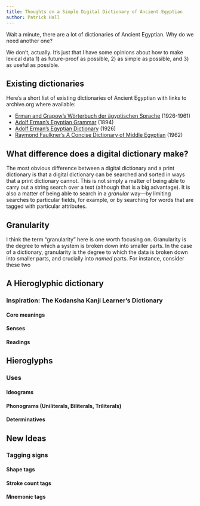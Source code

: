 ```yaml
---
title: Thoughts on a Simple Digital Dictionary of Ancient Egyptian
author: Patrick Hall
---
```


Wait a minute, there are a lot of dictionaries of Ancient Egyptian. Why do we need another one?

We don’t, actually. It’s just that I have some opinions about how to make lexical data 1) as future-proof as possible, 2) as simple as possible, and 3) as useful as possible. 

## Existing dictionaries

Here’s a short list of existing dictionaries of Ancient Egyptian with links to archive.org where available:

* [Erman and Grapow’s Wörterbuch der ägyptischen Sprache](https://archive.org/details/woerterbuchderag01erman) (1926-1961)
* [Adolf Erman’s Egyptian Grammar](https://archive.org/details/egyptiangrammar00ermagoog) (1894)
* [Adolf Erman’s Egyptian Dictionary](https://archive.org/details/egyptiandictiona00ermarich) (1926)
* [Raymond Faulkner’s A Concise Dictionary of Middle Egyptian](https://archive.org/details/concisedictionar0000faul) (1962)



## What difference does a digital dictionary make?

The most obvious difference between a digital dictionary and a print dictionary is that a digital dictionary can be searched and sorted in ways that a print dictionary cannot. This is not simply a matter of being able to carry out a string search over a text (although that is a big advantage). It is also a matter of being able to search in a _granular_ way—by limiting searches to particular fields, for example, or by searching for words that are tagged with particular attributes.

## Granularity

I think the term “granularity” here is one worth focusing on. Granularity is the degree to which a system is broken down into smaller parts. In the case of a dictionary, granularity is the degree to which the data is broken down into smaller parts, and crucially into _named_ parts. For instance, consider these two 


## A Hieroglyphic dictionary

### Inspiration: The Kodansha Kanji Learner’s Dictionary

#### Core meanings

#### Senses

#### Readings

## Hieroglyphs

### Uses

#### Ideograms

#### Phonograms (Uniliterals, Biliterals, Triliterals)

#### Determinatives

## New Ideas

### Tagging signs

#### Shape tags

#### Stroke count tags

#### Mnemonic tags

